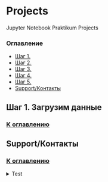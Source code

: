 # Projects
Jupyter Notebook Praktikum Projects

### Оглавление<a class="anchor" id="contents"></a>
* [Шаг 1. ](#chapter1)
* [Шаг 2. ](#chapter2)
* [Шаг 3. ](#chapter3)
* [Шаг 4. ](#chapter4)
* [Шаг 5. ](#chapter5)
* [Support/Контакты](#chapterend)

## Шаг 1. Загрузим данные<a class="anchor" id="chapter1"></a>

### [К оглавлению](#contents)


## Support/Контакты<a class="anchor" id="#chapterend"></a>

### [К оглавлению](#contents)

<details>
  <summary>Test</summary>
  
  ```
  Test
  ```
</details>
